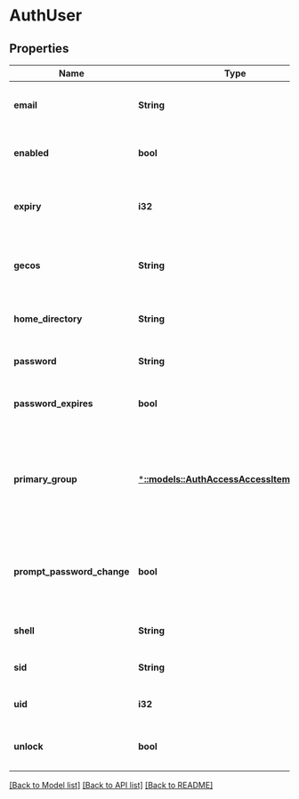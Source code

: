 # AuthUser

## Properties
Name | Type | Description | Notes
------------ | ------------- | ------------- | -------------
**email** | **String** | Specifies an email address for the user. | [optional] [default to null]
**enabled** | **bool** | If true, the authenticated user is enabled. | [optional] [default to null]
**expiry** | **i32** | Specifies the Unix Epoch time when the auth user will expire. | [optional] [default to null]
**gecos** | **String** | Specifies the GECOS value, which is usually the full name. | [optional] [default to null]
**home_directory** | **String** | Specifies a home directory for the user. | [optional] [default to null]
**password** | **String** | Changes the password for the user. | [optional] [default to null]
**password_expires** | **bool** | If true, the password should expire. | [optional] [default to null]
**primary_group** | [***::models::AuthAccessAccessItemFileGroup**](AuthAccessAccessItemFileGroup.md) | Specifies properties for a persona, which consists of either a &#39;type&#39; and a &#39;name&#39; or an &#39;ID&#39;. | [optional] [default to null]
**prompt_password_change** | **bool** | If true, prompts the user to change their password at the next login. | [optional] [default to null]
**shell** | **String** | Specifies the shell for the user. | [optional] [default to null]
**sid** | **String** | Specifies a security identifier. | [optional] [default to null]
**uid** | **i32** | Specifies a numeric user identifier. | [optional] [default to null]
**unlock** | **bool** | If true, the user account should be unlocked. | [optional] [default to null]

[[Back to Model list]](../README.md#documentation-for-models) [[Back to API list]](../README.md#documentation-for-api-endpoints) [[Back to README]](../README.md)


